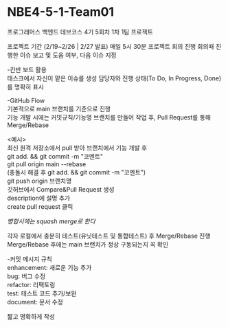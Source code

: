 # NBE4-5-1-Team01  
프로그래머스 백엔드 데브코스 4기 5회차 1차 1팀 프로젝트  

프로젝트 기간 (2/19~2/26 | 2/27 발표)
매일 5시 30분 프로젝트 회의 진행
회의때 진행한 이슈 보고 및 도움 여부, 다음 이슈 지정


-칸반 보드 활용  
태스크에서 자신이 맡은 이슈를 생성
담당자와 진행 상태(To Do, In Progress, Done)를 명확히 표시


-GitHub Flow  
기본적으로 main 브랜치를 기준으로 진행  
기능 개발 시에는 커밋규칙/기능명 브랜치를 만들어 작업 후, Pull Request를 통해 Merge/Rebase  


<예시>  
최신 원격 저장소에서 pull 받아 브랜치에서 기능 개발 후  
git add. && git commit -m "코멘트"  
git pull origin main --rebase  
(충돌시 해결 후 git add. && git commit -m "코멘트")  
git push origin 브랜치명  
깃허브에서 Compare&Pull Request 생성  
description에 설명 추가  
create pull request 클릭  

*병합시에는 squash merge로 한다*  


각자 로컬에서 충분히 테스트(유닛테스트 및 통합테스트) 후 Merge/Rebase 진행  
Merge/Rebase 후에는 main 브랜치가 정상 구동되는지 꼭 확인  


-커밋 메시지 규칙  
enhancement: 새로운 기능 추가  
bug: 버그 수정  
refactor: 리팩토링  
test: 테스트 코드 추가/보완  
document: 문서 수정  


짧고 명확하게 작성
